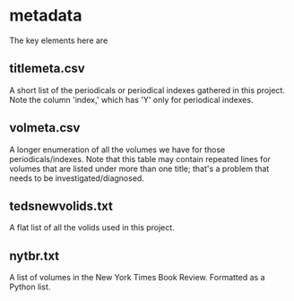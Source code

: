 metadata
========

The key elements here are

titlemeta.csv
-------------

A short list of the periodicals or periodical indexes gathered in this project. Note the column 'index,' which has 'Y' only for periodical indexes.

volmeta.csv
-----------

A longer enumeration of all the volumes we have for those periodicals/indexes. Note that this table may contain repeated lines for volumes that are listed under more than one title; that's a problem that needs to be investigated/diagnosed.

tedsnewvolids.txt
-----------------

A flat list of all the volids used in this project.

nytbr.txt
----------

A list of volumes in the New York Times Book Review. Formatted as a Python list.
